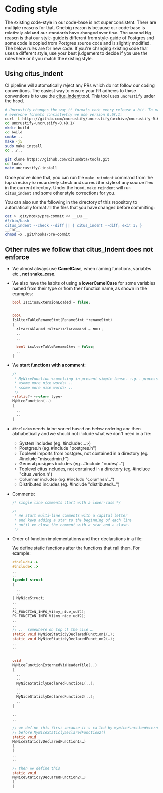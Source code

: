 # Coding style

The existing code-style in our code-base is not super consistent. There are multiple reasons for that. One big reason is because our code-base is relatively old and our standards have changed over time. The second big reason is that our style-guide is different from style-guide of Postgres and some code is copied from Postgres source code and is slightly modified. The below rules are for new code. If you're changing existing code that uses a different style, use your best judgement to decide if you use the rules here or if you match the existing style.

## Using citus_indent

CI pipeline will automatically reject any PRs which do not follow our coding
conventions. The easiest way to ensure your PR adheres to those conventions is
to use the [citus_indent](https://github.com/citusdata/tools/tree/develop/uncrustify)
tool. This tool uses `uncrustify` under the hood.

```bash
# Uncrustify changes the way it formats code every release a bit. To make sure
# everyone formats consistently we use version 0.68.1:
curl -L https://github.com/uncrustify/uncrustify/archive/uncrustify-0.68.1.tar.gz | tar xz
cd uncrustify-uncrustify-0.68.1/
mkdir build
cd build
cmake ..
make -j5
sudo make install
cd ../..

git clone https://github.com/citusdata/tools.git
cd tools
make uncrustify/.install
```

Once you've done that, you can run the `make reindent` command from the top
directory to recursively check and correct the style of any source files in the
current directory. Under the hood, `make reindent` will run `citus_indent` and
some other style corrections for you.

You can also run the following in the directory of this repository to
automatically format all the files that you have changed before committing:

```bash
cat > .git/hooks/pre-commit << __EOF__
#!/bin/bash
citus_indent --check --diff || { citus_indent --diff; exit 1; }
__EOF__
chmod +x .git/hooks/pre-commit
```

## Other rules we follow that citus_indent does not enforce

* We almost always use **CamelCase**, when naming functions, variables etc., **not snake_case**.

* We also have the habits of using a **lowerCamelCase** for some variables named from their type or from their function name, as shown in the examples:

  ```c
  bool IsCitusExtensionLoaded = false;


  bool
  IsAlterTableRenameStmt(RenameStmt *renameStmt)
  {
    AlterTableCmd *alterTableCommand = NULL;
    ..
    ..

    bool isAlterTableRenameStmt = false;
    ..
  }
  ```

* We **start functions with a comment**:

  ```c
  /*
   * MyNiceFunction <something in present simple tense, e.g., processes / returns / checks / takes X as input / does Y> ..
   * <some more nice words> ..
   * <some more nice words> ..
   */
  <static?> <return type>
  MyNiceFunction(..)
  {
    ..
    ..
  }
  ```

* `#includes` needs to be sorted based on below ordering and then alphabetically and we should not include what we don't need in a file:

  * System includes (eg. #include<...>)
  * Postgres.h (eg. #include "postgres.h")
  * Toplevel imports from postgres, not contained in a directory (eg. #include "miscadmin.h")
  * General postgres includes (eg . #include "nodes/...")
  * Toplevel citus includes, not contained in a directory (eg. #include "citus_verion.h")
  * Columnar includes (eg. #include "columnar/...")
  * Distributed includes (eg. #include "distributed/...")

* Comments:
  ```c
  /* single line comments start with a lower-case */

  /*
   * We start multi-line comments with a capital letter
   * and keep adding a star to the beginning of each line
   * until we close the comment with a star and a slash.
   */
  ```

* Order of function implementations and their declarations in a file:

  We define static functions after the functions that call them. For example:

  ```c
  #include<..>
  #include<..>
  ..
  ..
  typedef struct
  {
    ..
    ..
  } MyNiceStruct;
  ..
  ..
  PG_FUNCTION_INFO_V1(my_nice_udf1);
  PG_FUNCTION_INFO_V1(my_nice_udf2);
  ..
  ..
  // ..  somewhere on top of the file …
  static void MyNiceStaticlyDeclaredFunction1(…);
  static void MyNiceStaticlyDeclaredFunction2(…);
  ..
  ..


  void
  MyNiceFunctionExternedViaHeaderFile(..)
  {
    ..
    ..
    MyNiceStaticlyDeclaredFunction1(..);
    ..
    ..
    MyNiceStaticlyDeclaredFunction2(..);
    ..
  }

  ..
  ..

  // we define this first because it's called by MyNiceFunctionExternedViaHeaderFile()
  // before MyNiceStaticlyDeclaredFunction2()
  static void
  MyNiceStaticlyDeclaredFunction1(…)
  {
  }
  ..
  ..

  // then we define this
  static void
  MyNiceStaticlyDeclaredFunction2(…)
  {
  }
  ```
